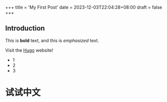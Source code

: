 +++
title = 'My First Post'
date = 2023-12-03T22:04:28+08:00
draft = false 
+++
## Introduction

This is **bold** text, and this is *emphasized* text.

Visit the [Hugo](https://gohugo.io) website!

- 1
- 2
- 3
# 试试中文
